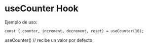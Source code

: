 # useCounter Hook


Ejemplo de uso:

```
const { counter, increment, decrement, reset} = useCounter(10);

```

useCounter() // recibe un valor por defecto